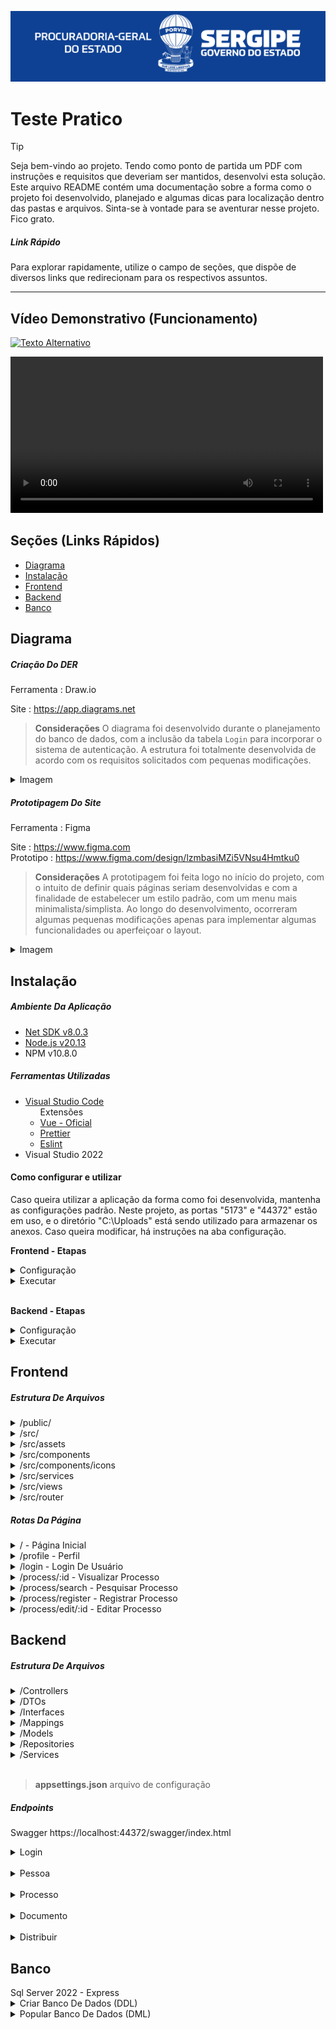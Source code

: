 <p align="center">
    <img src="/Github/PGE.svg"/>
</p>

<h1>Teste Pratico</h1>

> [!TIP]
> Seja bem-vindo ao projeto. Tendo como ponto de partida um PDF com instruções e requisitos que deveriam ser mantidos, desenvolvi esta solução. Este arquivo README contém uma documentação sobre a forma como o projeto foi desenvolvido, planejado e algumas dicas para localização dentro das pastas e arquivos. Sinta-se à vontade para se aventurar nesse projeto. Fico grato.
> 
> ##### Link Rápido
> Para explorar rapidamente, utilize o campo de seções, que dispõe de diversos links que redirecionam para os respectivos assuntos.
> 
>

<hr>

<h2>Vídeo Demonstrativo (Funcionamento)</h2>

[![Texto Alternativo]()](/Github/REVIEW.mp4)

<video controls width="500">
    <source src="/Github/REVIEW.mp4" type="video/mp4">
    Seu navegador não suporta a reprodução de vídeos em HTML5.
</video>

<h2>Seções (Links Rápidos)</h2>
<ul>
 <li>
    <a href="#diagrama">Diagrama</a>
 </li>
 <li>
    <a href="#instalacao">Instalação</a>
 <li>
    <a href="#frontend">Frontend</a>
 </li>
  <li>
    <a href="#frontend">Backend</a>
 </li>
  <li>
    <a href="#banco">Banco</a>
 </li>
</ul>

<h2 id="diagrama">Diagrama</h2>

<h5>Criação Do DER</h5>
<span>Ferramenta : Draw.io</span>

<span>Site : https://app.diagrams.net</span>

> <b>Considerações</b>
> O diagrama foi desenvolvido durante o planejamento do banco de dados, com a inclusão da tabela `Login` para incorporar o sistema de autenticação. A estrutura foi totalmente desenvolvida de acordo com os requisitos solicitados com pequenas modificações.

<details>
    <summary>Imagem</summary>
    <img src="/Github/DER.png">
</details>

<h5>Prototipagem Do Site</h5>
<span>Ferramenta : Figma</span>

<span>Site : https://www.figma.com</span><br>
<span>Prototipo : https://www.figma.com/design/lzmbasiMZi5VNsu4Hmtku0</span>

> <b>Considerações</b>
> A prototipagem foi feita logo no início do projeto, com o intuito de definir quais páginas seriam desenvolvidas e com a finalidade de estabelecer um estilo padrão, com um menu mais minimalista/simplista. Ao longo do desenvolvimento, ocorreram algumas pequenas modificações apenas para implementar algumas funcionalidades ou aperfeiçoar o layout.

<details>
    <summary>Imagem</summary>
    <img src="Github/FIGMA.png">
</details>

<h2 id="instalacao">Instalação</h2>

<h5>Ambiente Da Aplicação</h5>
<ul>
    <li>
        <a href="https://dotnet.microsoft.com/pt-br/download/dotnet/8.0" target="_blank">Net SDK v8.0.3</a>
    </li>
    <li>
        <a href="https://nodejs.org/en/download/package-manager" target="_blank">Node.js v20.13</a>
    </li>
    <li>
        NPM v10.8.0
    </li>
</ul>

<h5>Ferramentas Utilizadas</h5>
<ul>
    <li>
        <a href="https://code.visualstudio.com" target="_blank">Visual Studio Code</a>
        <ul>
            <span>Extensões</span>
            <li>
               <a href="https://marketplace.visualstudio.com/items?itemName=Vue.volar" target="_blank">Vue - Oficial</a>
            </li>
            <li>
               <a href="https://marketplace.visualstudio.com/items?itemName=esbenp.prettier-vscode" target="_blank">Prettier</a>
            </li>
            <li>
               <a href="https://marketplace.visualstudio.com/items?itemName=dbaeumer.vscode-eslint" target="_blank">Eslint</a>
            </li>
        </ul>
    </li>
    <li>
        <a>Visual Studio 2022</a>
    </li>
</ul>

<h4>Como configurar e utilizar</h4>

<p>
Caso queira utilizar a aplicação da forma como foi desenvolvida, mantenha as configurações padrão. Neste projeto, as portas "5173" e "44372" estão em uso, e o diretório "C:\Uploads" está sendo utilizado para armazenar os anexos. Caso queira modificar, há instruções na aba configuração.
</p>

<span><b>Frontend - Etapas</b></span>

<details>
    <summary>Configuração</summary>
    <span><b>Alterar Porta Da Aplicação</b></span>

> Acessar arquivo `/Frontend/vue-project/vite.config.js`
> 
> Alterar campo : 
>
>  server: {
>    host: "0.0.0.0",
>    port: 5173 <b>(campo alvo)</b>
>  }


<span><b>Alterar Porta Da Api</b></span>

> Acessar arquivo `/Frontend/vue-project/src/services/http.js`
> 
> Alterar campo : 
>
>   {
>    baseURL: "https://localhost:44372/api", <b>(Campo alvo)</b>
>    headers: {
>        "Content-type": "application/json"
>       }
>   }

    
</details>

<details>
    <summary>Executar</summary>
<span>Entrar no diretorio</span>

```shell
cd Frontend/vue-project
```

<span>Instalar Dependências</span>

```shell
npm i
```

<span>Iniciar Projeto</span>

```shell
npm run dev
```
</details>

<br>

<span><b>Backend - Etapas</b></span>

<details>
    <summary>Configuração</summary>
    <span><b>Alterar Configurações Da Api</b></span>

> Acessar arquivo `/Backend/PGE/src/appsettings.json`
> 
```json
{
  "Logging": {
    "LogLevel": {
      "Default": "Information",
      "Microsoft.AspNetCore": "Warning"
    }
  },
  "FileSettings": {
    "FilePath": "C:\\Uploads"
  },
  "Settings": {
    "SqlConnectionString": "Server=DESKTOP-HROQSP2\\SQLEXPRESS;Database=PGE;User Id=user;Password=user;TrustServerCertificate=True",
    "CORSorigin": "http://localhost:5173",
    "JWTIssuer": "localhost",
    "JWTAudience": "http://localhost",
    "JWTIssuerKey": "chave_secreta_3129308123#!@#!#sdasd"
  },
  "AllowedHosts": "*"
}

```
> Configurações
>
> <b>FileSettings:FilePath</b>
> Configuração do caminho que os anexos vão ser salvos.
>
> <b>Settings:SqlConnectionString</b>
> Link de conexão com o banco de dados
>
> <b>Settings:CORSorigin</b>
> Configuração do cors para aceitar requisições no site.
>
> <b>Settings:JWTIssuer</b>
> Quem está destinando
>
> <b>Settings:JWTAudience</b>
> Para quem vai ser destinado 
>
> <b>Settings:JWTIssuerKey</b>
> Chave de segurança para a autenticação JWT

</details>

<details>
    <summary>Executar</summary>
    <span>Instalar Dependências</span>

```shell
dotnet restore
```

<span>Iniciar Projeto</span>

```shell
dotnet run --urls=https://localhost:44372/
```
</details>



<h2 id="frontend">Frontend</h2>

<h5>Estrutura De Arquivos</h5>

<details>
<summary>/public/</summary>
<span>Função : responsável pelos arquivos publicos.<span>
</details>

<details>
<summary>/src/</summary>
<span>Função : responsável pelos principais arquivos.<span>
</details>

<details>
<summary>/src/assets</summary>
<span>Função : responsável pelo armazenamentos dos arquivos e imagens utilizados no site.<span>
</details>

<details>
<summary>/src/components</summary>
<span>Função : responsável por armazenar as estruturas/componentes que possam ser reutilizados em outra parte do projeto.<span>
</details>

<details>
<summary>/src/components/icons</summary>
<span>Função : responsável pelo armazenamento dos componentes de icones para serem utilizados durante a elaboração do projeto.<span>
</details>

<details>
<summary>/src/services</summary>
<span>Função : responsável pelos arquivos que auxiliarão na hora de autenticação e utilização das requisições.<span>
</details>

<details>
<summary>/src/views</summary>
<span>Função : responsável pelo armazenamentos das páginas presentes no projeto.</span>
</details>

<details>
<summary>/src/router</summary>
<span>Função : responsável pelo armazenamento de arquivos para o gerenciamento das rotas do site.</span>
</details>

<h5>Rotas Da Página</h5>

<details>
<summary>/ - Página Inicial </summary>
<p>Tela inicial, onde recepciona o usuário com um bem-vindo e demonstra algumas funcionalidades básicas do site.</p>
</details>

<details>
<summary>/profile - Perfil</summary>
<p>
Tela de perfil, permite que o usuário veja algumas informações básicas sobre ele e faça a alteração da senha de login.
</p>
</details>

<details>
<summary>/login - Login De Usuário</summary>
<p>
Tela de login, responsável por autenticar e autorizar o acesso do usuário ao sistema.
</p>
</details>

<details>
<summary>/process/:id - Visualizar Processo</summary>
<p>
Tela de visualização de processo, mostra as informações do processo, permitindo que o usuário faça alterações caso seja necessário.
</p>
</details>

<details>
<summary>/process/search - Pesquisar Processo</summary>
<p>
Tela de busca de processo, permite que você navegue e pesquise processos relacionados a você ou outros advogados através da utilização do número de processo.
</p>
</details>

<details>
<summary>/process/register - Registrar Processo</summary>
<p>Tela de registro do processo, permite que você registre um novo processo caso seja advogado e adicione um cliente alvo do processo, contendo todas as informações referentes ao processo.</p>
</details>

<details>
<summary>/process/edit/:id - Editar Processo</summary>
<p>Tela de edição do processo, permite que você faça alterações nos processos existentes que pertençam a você, além de permitir o anexo de arquivos ao processo.</p>
</details>

<h2 id="backend">Backend</h2>

<h5>Estrutura De Arquivos</h5>

<details>
<summary>/Controllers</summary>
<span>Função : Responsável por manipular os endpoints da aplicação com a atribuição dos métodos.</span>
</details>
<details>
<summary>/DTOs</summary>
<span>Função : responsável por armazenar todas as propriedades e especificidades de uma tabela.</span>
</details>
<details>
<summary>/Interfaces</summary>
<span>Função : Responsável por garantir que as funcionalidades dos models estejam no contexto da aplicação e sejam incluídas.</span>
</details>
<details>
<summary>/Mappings</summary>
<span>Função : Responsável pelo mapeamento das entidades e dos elementos DTO</span>
</details>
<details>
<summary>/Models</summary>
<span>Função : Responsável pelos modelos de entradas e saídas de informação, além de abranger o contexto do banco de dados.
</span>
</details>
<details>
<summary>/Repositories</summary>
<span>Função : Responsável pelos metodos CRUD básicos, manipulando o contexto do banco de dados.</span>
</details>

<details>
<summary>/Services</summary>
<span>Função : Responsável pelo gerenciamento de serviços, tendo presente o arquivo que fornece a autenticação.</span>
</details>

<br>

> <span><b>appsettings.json</b></span>
> arquivo de configuração 

<h5>Endpoints</h5>

<span>Swagger</span>
<span>https://localhost:44372/swagger/index.html</span>
<details>
    <summary>Login</summary>

<details>
<summary>/api/Login/Validade - GET</summary>

> Tem como principal finalidade validar se o token do usuário é valido ou não.
</details>

<details>
<summary>/api/Login - POST</summary>

> Verifica as informações de login, caso sejam válidas, o usuário receberá o token de autenticação.
</details>

<details>
<summary>/api/Login/Register - POST</summary>

> Cadastra um novo login ao sistema, definindo qual o usuário que vai ser pertencente. 
</details>

<details>
<summary>/api/Login/ChangePassword - POST</summary>

> Redefine a senha do usuário, apenas necessitando da antiga senha e a nova.
</details>

</details>

<br>

<details>
    <summary>Pessoa</summary>

<details>
<summary>/api/Pessoa - GET</summary>

> Puxa todas as pessoas cadastradas no sistema, esta rota só é acessível para quem tem permissão de admin.
</details>

<details>
<summary>/api/Pessoa/Info - GET</summary>

> Puxa as informações do usuário que está chamando essa rota, retornando um json com seus dados.
</details>

<details>
<summary>/api/Pessoa/{id} - GET</summary>

> Puxa as informações de um usuário específico; esta rota é apenas acessível para quem tem permissão de admin.
</details>

<details>
<summary>/api/Pessoa - POST</summary>

> Adiciona uma nova pessoa ao sistema, esta função está apenas acessível para quem tem permissão de admin.
</details>

<details>
<summary>/api/Pessoa - PUT</summary>

> Edita as informações de uma nova pessoa ao sistema, esta função está apenas acessível para quem tem permissão de admin.
</details>

<details>
<summary>/api/Pessoa/{id} - Delete</summary>

> Deleta a pessoa do sistema, esta função está apenas acessível para quem tem permissão de admin.
</details>

</details>

<br>

<details>
    <summary>Processo</summary>

<details>
<summary>/api/Processo - GET</summary>

> Puxa todos os processos do sistema, esta função está apenas acessível para quem tem permissão de admin.
</details>

<details>
<summary>/api/Processo/List - GET</summary>

> Puxa todos os processos pertencentes ao usuário, caso seja advogado, retorna os processos de outros advogados também.
</details>

<details>
<summary>/api/Processo/{id} - GET</summary>

> Puxa as informações de um processo especifico pelo id.
</details>

<details>
<summary>/api/Processo - POST</summary>

> Cadastra um novo processo ao sistema, porém tem a necessidade do usuário ser um advodago (ter um código oab).
</details>

<details>
<summary>/api/Processo - PUT</summary>

> Altera informações do processo, porém há a verificação se o usuário realmente é responsável pelo processo (é o advogado proprietário).
</details>

<details>
<summary>/api/Processo/{id} - DELETE</summary>

> Deleta o processo do sistema, verificando se realmente é o dono do processo (responsável) que está efetuando a ação.
</details>

</details>

<br>

<details>
    <summary>Documento</summary>

<details>
<summary>/api/Documento - GET</summary>

> Puxa todos os documentos do sistema, esta função está apenas acessível para quem tem permissão de admin.
</details>

<details>
<summary>/api/Documento/{id} - GET</summary>

> Retorna a informação de um arquivo especifico do sistema, esta função está apenas acessível para quem tem permissão de admin.
</details>

<details>
<summary>/api/Documento/Download/{id} - GET</summary>

> Retorna o anexo do documento em arquivo, verificando se o usuário é o cliente ou advogado.
</details>

<details>
<summary>/api/Documento/Processo/{id} - GET</summary>

> Retorna todos as informações dos documentos pertecentes a um processo.
</details>

<details>
<summary>/api/Documento - POST</summary>

> Adiciona um novo anexo ao sistema e registra como documento, além de verificar se o usuário que está executando o upload é pertecente ao processo.
</details>

<details>
<summary>/api/Documento - PUT</summary>

> Modifica as informações especificas de um documento do sistema, esta função está apenas acessível para quem tem permissão de admin.
</details>

<details>
<summary>/api/Documento/{id} - DELETE</summary>

> Deleta o anexo e o documento do sistema, essa função só pode ser executada pelo usuário proprietário ou pertencente ao processo.
</details>

</details>

<br>

<details>
    <summary>Distribuir</summary>

<details>
<summary>/api/Distribuir - GET</summary>

> Puxa todas as distribuições do sistema, esta função está apenas acessível para quem tem permissão de admin.
</details>

<details>
<summary>/api/Distribuir/{id} - GET</summary>

> Puxa uma distribuição especifica pelo id no sistema, esta função está apenas acessível para quem tem permissão de admin.
</details>

<details>
<summary>/api/Distribuir - POST</summary>

> Adiciona uma nova distribuição no sistema e executa a alteração do responsável do processo, além de salvar o estado do antigo responsável e o novo.
</details>

<details>
<summary>/api/Distribuir - PUT</summary>

> Altera as informações de uma distribuição especifica pelo id no sistema, esta função está apenas acessível para quem tem permissão de admin.
</details>

<details>
<summary>/api/Distribuir/{id} - DELETE</summary>

> Deleta uma distribuição especifica pelo id no sistema, esta função está apenas acessível para quem tem permissão de admin.
</details>

</details>

<h2 id="banco">Banco</h2>
<span>Sql Server 2022 - Express</span>
<details>
<summary>Criar Banco De Dados (DDL)</summary>

```sql
CREATE DATABASE [PGE];
GO 

USE [PGE]
GO

CREATE TABLE Pessoa (
    id INT IDENTITY(1,1),
    nome VARCHAR(255) NOT NULL,
    cpf VARCHAR(11) NOT NULL,
    oab VARCHAR(20)
	CONSTRAINT PK_Pessoa PRIMARY KEY (id),
	CONSTRAINT UQ_Pessoa_CPF UNIQUE (cpf)
);

CREATE TABLE Login (
	id INT IDENTITY(1,1),
	pessoa_id INT NOT NULL, 
	nome VARCHAR(255) NOT NULL,
	password_hash varbinary(MAX) NOT NULL,
	password_salt varbinary(MAX) NOT NULL,
	admin BIT DEFAULT 0,
	CONSTRAINT FK_Login_Pessoa FOREIGN KEY (pessoa_id) REFERENCES Pessoa(id),
	CONSTRAINT PK_Login PRIMARY KEY (id),
	CONSTRAINT UQ_Login_Pessoa UNIQUE (pessoa_id),
	CONSTRAINT UQ_Login_Nome UNIQUE (nome)
);

CREATE TABLE Processo (
    id INT IDENTITY(1,1),
    numero_processo INT NOT NULL,
    parte_id INT NOT NULL,
    responsavel_id INT NOT NULL,
    tema VARCHAR(255) NOT NULL,
	descricao VARCHAR(255),
    valor DECIMAL(15, 2),
    CONSTRAINT FK_Processo_Parte_Pessoa FOREIGN KEY (parte_id) REFERENCES Pessoa(id),
	CONSTRAINT FK_Processo_Responsavel_Pessoa FOREIGN KEY (responsavel_id) REFERENCES Pessoa(id),
	CONSTRAINT PK_Processo PRIMARY KEY (id),
	CONSTRAINT UQ_Processo_Numero_Processo UNIQUE (numero_processo)
);

CREATE TABLE Documento (
    id INT IDENTITY(1,1),
    nome VARCHAR(255) NOT NULL,
    caminho VARCHAR(255) NOT NULL,
    extensao VARCHAR(10) NOT NULL,
    processo_id INT NOT NULL,
    CONSTRAINT FK_Documento_Processo FOREIGN KEY (processo_id) REFERENCES Processo(id),
	CONSTRAINT PK_Documento PRIMARY KEY (id)
);

CREATE TABLE Distribuir (
    id INT IDENTITY(1,1),
    processo_id INT NOT NULL,
    responsavel_antigo_id INT NOT NULL,
    responsavel_novo_id INT NOT NULL,
    data DATE DEFAULT GETDATE(),
    CONSTRAINT FK_Distribuir_Processo FOREIGN KEY (processo_id) REFERENCES Processo(id),
    CONSTRAINT FK_Distribuir_Antigo_Pessoa FOREIGN KEY (responsavel_antigo_id) REFERENCES Pessoa(id),
    CONSTRAINT FK_Distribuir_Nova_Pessoa FOREIGN KEY (responsavel_novo_id) REFERENCES Pessoa(id),
	CONSTRAINT PK_Distribuir PRIMARY KEY (id)
);
```
</details>

<details>
<summary>Popular Banco De Dados (DML)</summary>

```sql 
-- Inserir Pessoas

INSERT INTO Pessoa (nome, cpf, oab) VALUES ('João Silva', '12345678901', NULL); 
INSERT INTO Pessoa (nome, cpf, oab) VALUES ('Maria Oliveira', '23456789012', 'OAB12345'); 
INSERT INTO Pessoa (nome, cpf, oab) VALUES ('Carlos Santos', '34567890123', NULL); 
INSERT INTO Pessoa (nome, cpf, oab) VALUES ('Ana Paula', '45678901234', 'OAB54321'); 
INSERT INTO Pessoa (nome, cpf, oab) VALUES ('Lucas Pereira', '56789012345', NULL); 

-- Inserir Login (nome:senha)

-- joao:joao
INSERT INTO Login (pessoa_id, nome, password_hash, password_salt) VALUES (1, 'joao', 0xE875E4FD8362E2470CA8957C1CFECFDCCEA5D9ACD7AE64E810A09A968783713EA185452291BA51F19A40E1F87EF30002CEFA3061D2F626525F59F10D17609EF2, 0x8DD64079F6FB2508DA05876C05BDE0BAE48B62394B482FA24EDF329D45046BF2114F220317A444EE9241D6E54E33B86C431389F2F1E29F5F2EB5FBBE040B279085DEF2AC17083AEAE0C6133BA19BE21274CC9C89FCBB46228D5748600BE6C4D34BD6F294B763CAC27A4B881126A006C152308E715D52C228949B0503B1E06CFF);
-- maria:maria
INSERT INTO Login (pessoa_id, nome, password_hash, password_salt) VALUES (2, 'maria', 0xC6FE7BAB6582C31DBD22FCBB43BB039D937F97A6B6E9906BC09522C8C3F3A97B8A769C79FC2B79B67FA93856083A6BD8C8E6D5DE183F510F6754EDC0158160A7, 0xDD3EAE07B316B1F8C6B29F8DF1479683498358AF83BB3C7E220172AD47910566F4FD84193DFD3A27B13B89926D5DBED2E19A588A915048FA62C670A58EA7DD25B4F27B9258A171B3BAD9FFC57B0FB88D7FE4A74A85C865CE446D2EE9D630C84FE42C894DC07731F0A79A986E5353E723D4FCCC2E41D4F8AE22FCE2720AD79FD0);
-- carlos:carlos
INSERT INTO Login (pessoa_id, nome, password_hash, password_salt) VALUES (3, 'carlos', 0x269592401A733C657B6B59D9719EF732975CA5CA07E48CED44592C1EAAF986B0355CA75946B726E4F814D56EE6A8F0352C0CAAA59111EE46908D04C6E45379BC, 0xF6B55F083E3525C619C323062FD1BF81794F9A5117A57E12EBD8DD922F3738BB1D87BFA05B9A8130CF689F7E22CAEB603884A0500F1D5C91C14BC39AC53203E817D1204CCF6C1499EC9CA05B614D09831FCEEFEA416061A53C9836320593C5FF631965B3956F27AAF404866704FCA1FAB2C620EBF4B14A1C6AE7038A83B35820);
-- ana:ana (permissão de admin)
INSERT INTO Login (pessoa_id, nome, password_hash, password_salt, admin) VALUES (4, 'ana', 0x8E436DF4F75CDAC326EEA5764D0EF2D5C0C1C639A8C955304CCAB2B065569222C33740A3AE1D4D082A61FEC99BA7ED90EA843A4C21592CF2B4600433D7227257, 0x8427C8D9726A725E601F077A08A0311C8AD7EF96D2785E1737C29AF401CEEE8FA7729A24CF4495A127823EBAD6FBD05EE28CC04E1C060601F6B6B1931E2A78553C6E7609E65004EA8DC44852050C6A41442369E674DDD1005565FA6D442E07A8659D46C3D9AE56A8760488F8865BE07F5DA58F7E60A833AB1DB619A54BD3C19D, 1);
-- lucas:ucas
INSERT INTO Login (pessoa_id, nome, password_hash, password_salt) VALUES (5, 'lucas', 0x96AB305DE5D70C806A479A9151761D8B92DDA7FFD464060268FD3670546A2E248AF53AE08D916B70D7AD8BB14B4490275FD73ACC77EBA7B9DBED1B88580558AD, 0x7B6C192A36FBE64E8A727526DD23D46FE2B67D7C77B2E019BFCE0F4B2E674DD4C099C75CA03138AFBCC9187B1A7FE10340838D7442C96EA1D01E4100842A12AF3C4BDB6FB536C77E9C655B03089336F373CFB2B8FD8A1FF5F1FD4FB7F8799AA4F2B1B8D177F0B7A92B73766283ADC1B8213739B2BD2A5B2B8C6957338AFD742B);

-- Inserir Processos

INSERT INTO Processo (numero_processo, parte_id, responsavel_id, tema, descricao, valor) VALUES (12345, 1, 2, 'Divórcio', 'Processo de divórcio consensual', 5000.00);
INSERT INTO Processo (numero_processo, parte_id, responsavel_id, tema, descricao, valor) VALUES (67890, 1, 2, 'Ação Trabalhista', 'Reclamação trabalhista por horas extras', 15000.00);
INSERT INTO Processo (numero_processo, parte_id, responsavel_id, tema, descricao, valor) VALUES (93128, 3, 2, 'Ação Trabalhista', 'Reclamação trabalhista por horas extras', 20000.00);
INSERT INTO Processo (numero_processo, parte_id, responsavel_id, tema, descricao, valor) VALUES (11223, 1, 4, 'Ação de Cobrança', 'Cobrança de dívida não paga', 8000.00);
INSERT INTO Processo (numero_processo, parte_id, responsavel_id, tema, descricao, valor) VALUES (39283, 5, 4, 'Ação de Cobrança', 'Cobrança de dívida não paga', 10000.00);
```
</details>

</table>




